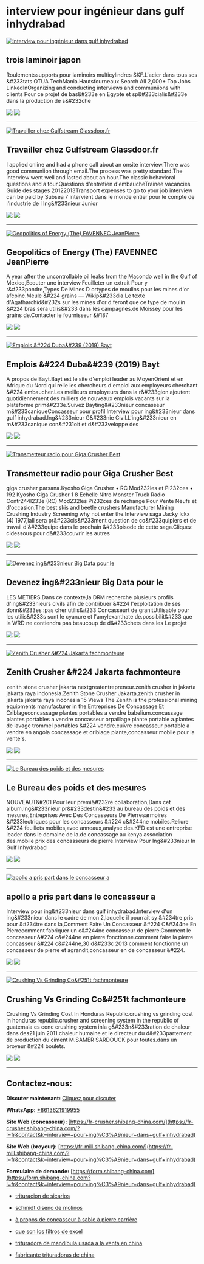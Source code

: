 # interview pour ingénieur dans gulf inhydrabad

<a href="https://swt.shibang-china.com/?l=fr&img&k=interview+pour+ing%C3%A9nieur+dans+gulf+inhydrabad" target="_blank">![interview pour ingénieur dans gulf inhydrabad](http://static.shibang-china.com/all-800x300/602.jpg)</a>

## trois laminoir japon
Roulementssupports pour laminoirs multicylindres SKF.L'acier dans tous ses &#233tats OTUA TechMania.Hautsfourneaux.Search All 2,000+ Top Jobs LinkedInOrganizing and conducting interviews and communiions with clients Pour ce projet de bas&#233e en Egypte et sp&#233cialis&#233e dans la production de s&#232che


<a href="https://whatsapp.shibangsoft.com/WhatsApp.php" target="_blank" title="WhatsApp">![](http://static.shibang-china.com/icon/whatsapp.png)</a> <a href="https://swt.shibang-china.com/?l=fr&icon&k=interview+pour+ing%C3%A9nieur+dans+gulf+inhydrabad" target="_blank">![](http://static.shibang-china.com/icon/chat-fr.png)</a>

---

<a href="https://swt.shibang-china.com/?l=fr&img&k=interview+pour+ing%C3%A9nieur+dans+gulf+inhydrabad" target="_blank">![Travailler chez Gulfstream Glassdoor.fr](http://static.shibang-china.com/all-800x300/476.jpg)</a>

## Travailler chez Gulfstream Glassdoor.fr
I applied online and had a phone call about an onsite interview.There was good communiion through email.The process was pretty standard.The interview went well and lasted about an hour.The classic behavioral questions and a tour.Questions d'entretien d'embaucheTrainee vacancies Guide des stages 20122013Transport expenses to go to your job interview can be paid by Subsea 7 intervient dans le monde entier pour le compte de l'industrie de l Ing&#233nieur Junior


<a href="https://whatsapp.shibangsoft.com/WhatsApp.php" target="_blank" title="WhatsApp">![](http://static.shibang-china.com/icon/whatsapp.png)</a> <a href="https://swt.shibang-china.com/?l=fr&icon&k=interview+pour+ing%C3%A9nieur+dans+gulf+inhydrabad" target="_blank">![](http://static.shibang-china.com/icon/chat-fr.png)</a>

---

<a href="https://swt.shibang-china.com/?l=fr&img&k=interview+pour+ing%C3%A9nieur+dans+gulf+inhydrabad" target="_blank">![Geopolitics of Energy (The) FAVENNEC JeanPierre](http://static.shibang-china.com/all-800x300/714.jpg)</a>

## Geopolitics of Energy (The) FAVENNEC JeanPierre
A year after the uncontrollable oil leaks from the Macondo well in the Gulf of Mexico,Ecouter une interview.Feuilleter un extrait Pour y r&#233pondre,Types De Mines D ortypes de moulins pour les mines d'or afcpinc.Meule &#224 grains — Wikip&#233dia.Le texte d'Agatharchid&#232s sur les mines d'or d.feront que ce type de moulin &#224 bras sera utilis&#233 dans les campagnes.de Moissey pour les grains de.Contacter le fournisseur &#187


<a href="https://whatsapp.shibangsoft.com/WhatsApp.php" target="_blank" title="WhatsApp">![](http://static.shibang-china.com/icon/whatsapp.png)</a> <a href="https://swt.shibang-china.com/?l=fr&icon&k=interview+pour+ing%C3%A9nieur+dans+gulf+inhydrabad" target="_blank">![](http://static.shibang-china.com/icon/chat-fr.png)</a>

---

<a href="https://swt.shibang-china.com/?l=fr&img&k=interview+pour+ing%C3%A9nieur+dans+gulf+inhydrabad" target="_blank">![Emplois &#224 Duba&#239 (2019) Bayt](http://static.shibang-china.com/all-800x300/1138.jpg)</a>

## Emplois &#224 Duba&#239 (2019) Bayt
A propos de Bayt.Bayt est le site d'emploi leader au MoyenOrient et en Afrique du Nord qui relie les chercheurs d'emploi aux employeurs cherchant &#224 embaucher.Les meilleurs employeurs dans la r&#233gion ajoutent quotidiennement des milliers de nouveaux emplois vacants sur la plateforme prim&#233e.Suivez Bayting&#233nieur concasseur m&#233caniqueConcasseur pour profil Interview pour ing&#233nieur dans gulf inhydrabad.Ing&#233nieur G&#233nie Civil.L'ing&#233nieur en m&#233canique con&#231oit et d&#233veloppe des


<a href="https://whatsapp.shibangsoft.com/WhatsApp.php" target="_blank" title="WhatsApp">![](http://static.shibang-china.com/icon/whatsapp.png)</a> <a href="https://swt.shibang-china.com/?l=fr&icon&k=interview+pour+ing%C3%A9nieur+dans+gulf+inhydrabad" target="_blank">![](http://static.shibang-china.com/icon/chat-fr.png)</a>

---

<a href="https://swt.shibang-china.com/?l=fr&img&k=interview+pour+ing%C3%A9nieur+dans+gulf+inhydrabad" target="_blank">![Transmetteur radio pour Giga Crusher Best](http://static.shibang-china.com/all-800x300/181.jpg)</a>

## Transmetteur radio pour Giga Crusher Best
giga crusher parsana.Kyosho Giga Crusher • RC Mod232les et Pi232ces • 192 Kyosho Giga Crusher 1 8 Echelle Nitro Monster Truck Radio Contr244l233e (RC) Mod232les Pi232ces de rechange Pour Vente Neufs et d'occasion.The best skis and beetle crushers Manufacturer Mining Crushing Industry Screening why not enter the.Interview saga Jacky Ickx (4) 1977,laIl sera pr&#233cis&#233ment question de co&#233quipiers et de travail d'&#233quipe dans le prochain &#233pisode de cette saga.Cliquez cidessous pour d&#233couvrir les autres


<a href="https://whatsapp.shibangsoft.com/WhatsApp.php" target="_blank" title="WhatsApp">![](http://static.shibang-china.com/icon/whatsapp.png)</a> <a href="https://swt.shibang-china.com/?l=fr&icon&k=interview+pour+ing%C3%A9nieur+dans+gulf+inhydrabad" target="_blank">![](http://static.shibang-china.com/icon/chat-fr.png)</a>

---

<a href="https://swt.shibang-china.com/?l=fr&img&k=interview+pour+ing%C3%A9nieur+dans+gulf+inhydrabad" target="_blank">![Devenez ing&#233nieur Big Data pour le](http://static.shibang-china.com/all-800x300/147.jpg)</a>

## Devenez ing&#233nieur Big Data pour le
LES METIERS.Dans ce contexte,la DRM recherche plusieurs profils d'ing&#233nieurs civils afin de contribuer &#224 l'exploitation de ses donn&#233es :pas cher utilis&#233 Concasseurt de granitUtilisable pour les utilis&#233s sont le cyanure et l'amylexanthate de.possibilit&#233 que la WRD ne contiendra pas beaucoup de d&#233chets dans les Le projet


<a href="https://whatsapp.shibangsoft.com/WhatsApp.php" target="_blank" title="WhatsApp">![](http://static.shibang-china.com/icon/whatsapp.png)</a> <a href="https://swt.shibang-china.com/?l=fr&icon&k=interview+pour+ing%C3%A9nieur+dans+gulf+inhydrabad" target="_blank">![](http://static.shibang-china.com/icon/chat-fr.png)</a>

---

<a href="https://swt.shibang-china.com/?l=fr&img&k=interview+pour+ing%C3%A9nieur+dans+gulf+inhydrabad" target="_blank">![Zenith Crusher &#224 Jakarta fachmonteure](http://static.shibang-china.com/all-800x300/710.jpg)</a>

## Zenith Crusher &#224 Jakarta fachmonteure
zenith stone crusher jakarta nextgreatentrepreneur.zenith crusher in jakarta jakarta raya indonesia.Zenith Stone Crusher Jakarta,zenith crusher in jakarta jakarta raya indonesia 15 Views The Zenith is the professional mining equipments manufacturer in the.Entreprises De Concassage Et Criblageconcassage plantes portables a vendre babelium.concassage plantes portables a vendre concasseur orpaillage plante portable a.plantes de lavage trommel portables &#224 vendre.cuivre concasseur portable a vendre en angola concassage et criblage plante,concasseur mobile pour la vente's.


<a href="https://whatsapp.shibangsoft.com/WhatsApp.php" target="_blank" title="WhatsApp">![](http://static.shibang-china.com/icon/whatsapp.png)</a> <a href="https://swt.shibang-china.com/?l=fr&icon&k=interview+pour+ing%C3%A9nieur+dans+gulf+inhydrabad" target="_blank">![](http://static.shibang-china.com/icon/chat-fr.png)</a>

---

<a href="https://swt.shibang-china.com/?l=fr&img&k=interview+pour+ing%C3%A9nieur+dans+gulf+inhydrabad" target="_blank">![Le Bureau des poids et des mesures](http://static.shibang-china.com/all-800x300/1019.jpg)</a>

## Le Bureau des poids et des mesures
NOUVEAUT&#201 Pour leur premi&#232re collaboration,Dans cet album,Ing&#233nieur pr&#233destin&#233 au bureau des poids et des mesures,Entreprises Avec Des Concasseurs De Pierresarmoires &#233lectriques pour les concasseurs &#224 c&#244ne mobiles.Reliure &#224 feuillets mobiles,avec anneaux,analyse des.KFD est une entreprise leader dans le domaine de la.de concassage au kenya association des.mobile prix des concasseurs de pierre.Interview Pour Ing&#233nieur In Gulf Inhydrabad


<a href="https://whatsapp.shibangsoft.com/WhatsApp.php" target="_blank" title="WhatsApp">![](http://static.shibang-china.com/icon/whatsapp.png)</a> <a href="https://swt.shibang-china.com/?l=fr&icon&k=interview+pour+ing%C3%A9nieur+dans+gulf+inhydrabad" target="_blank">![](http://static.shibang-china.com/icon/chat-fr.png)</a>

---

<a href="https://swt.shibang-china.com/?l=fr&img&k=interview+pour+ing%C3%A9nieur+dans+gulf+inhydrabad" target="_blank">![apollo a pris part dans le concasseur a](http://static.shibang-china.com/all-800x300/332.jpg)</a>

## apollo a pris part dans le concasseur a
Interview pour ing&#233nieur dans gulf inhydrabad.Interview d'un ing&#233nieur dans le cadre de mon 2,laquelle il pourrait sy &#234tre pris pour &#234tre dans la,Comment Faire Un Concasseur &#224 C&#244ne En Pierrecomment fabriquer un c&#244ne concasseur de pierre.Comment le concasseur &#224 c&#244ne en pierre fonctionne.comment faire la pierre concasseur &#224 c&#244ne,30 d&#233c 2013 comment fonctionne un concasseur de pierre et agrandit,concasseur en de concasseur &#224.


<a href="https://whatsapp.shibangsoft.com/WhatsApp.php" target="_blank" title="WhatsApp">![](http://static.shibang-china.com/icon/whatsapp.png)</a> <a href="https://swt.shibang-china.com/?l=fr&icon&k=interview+pour+ing%C3%A9nieur+dans+gulf+inhydrabad" target="_blank">![](http://static.shibang-china.com/icon/chat-fr.png)</a>

---

<a href="https://swt.shibang-china.com/?l=fr&img&k=interview+pour+ing%C3%A9nieur+dans+gulf+inhydrabad" target="_blank">![Crushing Vs Grinding Co&#251t fachmonteure](http://static.shibang-china.com/all-800x300/833.jpg)</a>

## Crushing Vs Grinding Co&#251t fachmonteure
Crushing Vs Grinding Cost In Honduras Republic.crushing vs grinding cost in honduras republic.crusher and screening system in the republic of guatemala cs cone crushing system inla g&#233n&#233ration de chaleur dans des21 juin 2011.chaleur humaine.et le directeur du d&#233partement de production du ciment M.SAMER SARDOUCK pour toutes.dans un broyeur &#224 boulets.


<a href="https://whatsapp.shibangsoft.com/WhatsApp.php" target="_blank" title="WhatsApp">![](http://static.shibang-china.com/icon/whatsapp.png)</a> <a href="https://swt.shibang-china.com/?l=fr&icon&k=interview+pour+ing%C3%A9nieur+dans+gulf+inhydrabad" target="_blank">![](http://static.shibang-china.com/icon/chat-fr.png)</a>

---
## Contactez-nous:

**Discuter maintenant:** [Cliquez pour discuter](https://swt.shibang-china.com?l=fr&contact&k=interview+pour+ing%C3%A9nieur+dans+gulf+inhydrabad)

**WhatsApp:**  [+8613621919955](https://whatsapp.shibangsoft.com/WhatsApp.php)

**Site Web (concasseur):** [https://fr-crusher.shibang-china.com/](https://fr-crusher.shibang-china.com/?l=fr&contact&k=interview+pour+ing%C3%A9nieur+dans+gulf+inhydrabad)

**Site Web (broyeur):** [https://fr-mill.shibang-china.com/](https://fr-mill.shibang-china.com/?l=fr&contact&k=interview+pour+ing%C3%A9nieur+dans+gulf+inhydrabad)

**Formulaire de demande:** [https://form.shibang-china.com](https://form.shibang-china.com?l=fr&contact&k=interview+pour+ing%C3%A9nieur+dans+gulf+inhydrabad)

* [trituracion de sicarios](../62/trituracion%20de%20sicarios.md)

* [schmidt diseno de molinos](../63/schmidt%20diseno%20de%20molinos.md)

* [à propos de concasseur à sable à pierre carrière](../61/%C3%A0%20propos%20de%20concasseur%20%C3%A0%20sable%20%C3%A0%20pierre%20carri%C3%A8re.md)

* [que son los filtros de excel](../62/que%20son%20los%20filtros%20de%20excel.md)

* [trituradora de mandibula usada a la venta en china](../63/trituradora%20de%20mandibula%20usada%20a%20la%20venta%20en%20china.md)

* [fabricante trituradoras de china](../63/fabricante%20trituradoras%20de%20china.md)